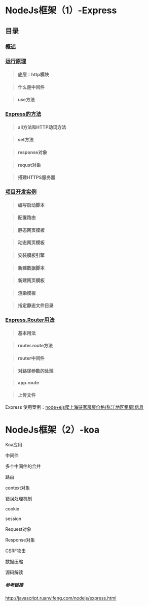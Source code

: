 # NodeJs框架（1）-Express


## 目录

### [概述 ](https://github.com/moveondo/NodeJs-Express/tree/master/01)


### [运行原理](https://github.com/moveondo/NodeJs-Express/tree/master/02)

>  #### 底层：http模块

>  #### 什么是中间件

>  #### use方法

### [Express的方法](https://github.com/moveondo/NodeJs-Express/tree/master/03)

> #### all方法和HTTP动词方法

> #### set方法

> #### response对象

> #### requst对象

> #### 搭建HTTPS服务器

### [项目开发实例](https://github.com/moveondo/NodeJs-Express/tree/master/04)

> #### 编写启动脚本

> #### 配置路由

> #### 静态网页模板

> #### 动态网页模板

> #### 安装模板引擎

> #### 新建数据脚本

> #### 新建网页模板

> #### 渲染模板

> #### 指定静态文件目录

### [Express.Router用法](https://github.com/moveondo/NodeJs-Express/tree/master/05)

> #### 基本用法

> #### router.route方法

> #### router中间件

> #### 对路径参数的处理

> #### app.route

> #### 上传文件

Express 使用案例：[node+ejs爬上海链家房屋价格(张江地区租房)信息](https://github.com/moveondo/nodeJs-Reptile/tree/master/eventproxy)

# NodeJs框架（2）-koa

Koa应用
 
中间件

多个中间件的合并

路由

context对象

错误处理机制

cookie

session

Request对象

Response对象

CSRF攻击

数据压缩

源码解读



##### 参考链接

http://javascript.ruanyifeng.com/nodejs/express.html
